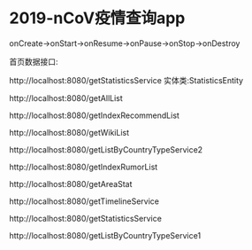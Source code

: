 # 2019-nCoV疫情查询app

onCreate->onStart->onResume->onPause->onStop->onDestroy

首页数据接口:

http://localhost:8080/getStatisticsService
实体类:StatisticsEntity

http://localhost:8080/getAllList

http://localhost:8080/getIndexRecommendList

http://localhost:8080/getWikiList

http://localhost:8080/getListByCountryTypeService2

http://localhost:8080/getIndexRumorList

http://localhost:8080/getAreaStat

http://localhost:8080/getTimelineService

http://localhost:8080/getStatisticsService

http://localhost:8080/getListByCountryTypeService1